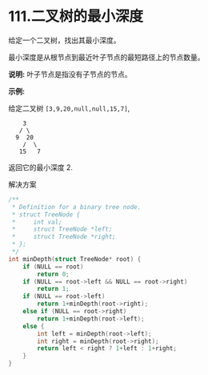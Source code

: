 # 111.二叉树的最小深度

给定一个二叉树，找出其最小深度。

最小深度是从根节点到最近叶子节点的最短路径上的节点数量。

**说明:** 叶子节点是指没有子节点的节点。

**示例:**

给定二叉树 `[3,9,20,null,null,15,7]`,

```
    3
   / \
  9  20
    /  \
   15   7
```

返回它的最小深度  2.



解决方案

```c
/**
 * Definition for a binary tree node.
 * struct TreeNode {
 *     int val;
 *     struct TreeNode *left;
 *     struct TreeNode *right;
 * };
 */
int minDepth(struct TreeNode* root) {
    if (NULL == root)
        return 0;
    if (NULL == root->left && NULL == root->right)
        return 1;
    if (NULL == root->left)
        return 1+minDepth(root->right);
    else if (NULL == root->right)
        return 1+minDepth(root->left);
    else {
        int left = minDepth(root->left);
        int right = minDepth(root->right);
        return left < right ? 1+left : 1+right;
    }
}
```

